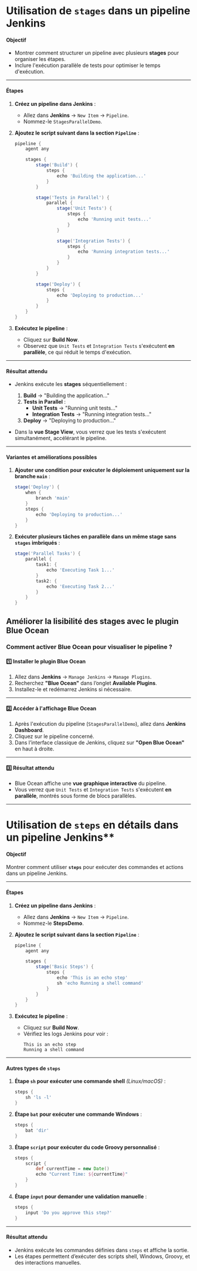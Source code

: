 # **Utilisation de `stages` dans un pipeline Jenkins**

#### **Objectif**
- Montrer comment structurer un pipeline avec plusieurs **stages** pour organiser les étapes.
- Inclure l'exécution parallèle de tests pour optimiser le temps d'exécution.

---

#### **Étapes**

1. **Créez un pipeline dans Jenkins** :
   - Allez dans **Jenkins** → `New Item` → `Pipeline`.
   - Nommez-le `StagesParallelDemo`.

2. **Ajoutez le script suivant dans la section `Pipeline`** :

   ```groovy
   pipeline {
       agent any

       stages {
           stage('Build') {
               steps {
                   echo 'Building the application...'
               }
           }

           stage('Tests in Parallel') {
               parallel {
                   stage('Unit Tests') {
                       steps {
                           echo 'Running unit tests...'
                       }
                   }

                   stage('Integration Tests') {
                       steps {
                           echo 'Running integration tests...'
                       }
                   }
               }
           }

           stage('Deploy') {
               steps {
                   echo 'Deploying to production...'
               }
           }
       }
   }
   ```

3. **Exécutez le pipeline** :
   - Cliquez sur **Build Now**.
   - Observez que `Unit Tests` et `Integration Tests` s'exécutent **en parallèle**, ce qui réduit le temps d'exécution.

---

#### **Résultat attendu**
- Jenkins exécute les **stages** séquentiellement :
  1. **Build** → "Building the application..."
  2. **Tests in Parallel** :
     - **Unit Tests** → "Running unit tests..."
     - **Integration Tests** → "Running integration tests..."
  3. **Deploy** → "Deploying to production..."

- Dans la **vue Stage View**, vous verrez que les tests s'exécutent simultanément, accélérant le pipeline.

---

#### **Variantes et améliorations possibles**
1. **Ajouter une condition pour exécuter le déploiement uniquement sur la branche `main`** :
   ```groovy
   stage('Deploy') {
       when {
           branch 'main'
       }
       steps {
           echo 'Deploying to production...'
       }
   }
   ```

2. **Exécuter plusieurs tâches en parallèle dans un même stage sans `stages` imbriqués** :
   ```groovy
   stage('Parallel Tasks') {
       parallel {
           task1: {
               echo 'Executing Task 1...'
           }
           task2: {
               echo 'Executing Task 2...'
           }
       }
   }
   ```

## Améliorer la lisibilité des stages  avec le plugin **Blue Ocean** 

### **Comment activer Blue Ocean pour visualiser le pipeline ?**  

#### **1️⃣ Installer le plugin Blue Ocean**  
1. Allez dans **Jenkins** → `Manage Jenkins` → `Manage Plugins`.  
2. Recherchez **"Blue Ocean"** dans l’onglet **Available Plugins**.  
3. Installez-le et redémarrez Jenkins si nécessaire.

---

#### **2️⃣ Accéder à l'affichage Blue Ocean**  
1. Après l'exécution du pipeline (`StagesParallelDemo`), allez dans **Jenkins Dashboard**.  
2. Cliquez sur le pipeline concerné.  
3. Dans l’interface classique de Jenkins, cliquez sur **"Open Blue Ocean"** en haut à droite.  

---

#### **3️⃣ Résultat attendu**  
- Blue Ocean affiche une **vue graphique interactive** du pipeline.  
- Vous verrez que `Unit Tests` et `Integration Tests` s'exécutent **en parallèle**, montrés sous forme de blocs parallèles.  

---

# Utilisation de `steps` en détails dans un pipeline Jenkins**  

#### **Objectif**  
Montrer comment utiliser **`steps`** pour exécuter des commandes et actions dans un pipeline Jenkins.

---

#### **Étapes**  

1. **Créez un pipeline dans Jenkins** :  
   - Allez dans **Jenkins** → `New Item` → `Pipeline`.  
   - Nommez-le **StepsDemo**.  

2. **Ajoutez le script suivant dans la section `Pipeline`** :  

   ```groovy
   pipeline {
       agent any

       stages {
           stage('Basic Steps') {
               steps {
                   echo 'This is an echo step'
                   sh 'echo Running a shell command'
               }
           }
       }
   }
   ```

3. **Exécutez le pipeline** :
   - Cliquez sur **Build Now**.
   - Vérifiez les logs Jenkins pour voir :
     ```
     This is an echo step
     Running a shell command
     ```

---

#### **Autres types de `steps`**  

1. **Étape `sh` pour exécuter une commande shell** *(Linux/macOS)* :
   ```groovy
   steps {
       sh 'ls -l'
   }
   ```

2. **Étape `bat` pour exécuter une commande Windows** :
   ```groovy
   steps {
       bat 'dir'
   }
   ```

3. **Étape `script` pour exécuter du code Groovy personnalisé** :
   ```groovy
   steps {
       script {
           def currentTime = new Date()
           echo "Current Time: ${currentTime}"
       }
   }
   ```

4. **Étape `input` pour demander une validation manuelle** :
   ```groovy
   steps {
       input 'Do you approve this step?'
   }
   ```

---

#### **Résultat attendu**  
- Jenkins exécute les commandes définies dans `steps` et affiche la sortie.  
- Les étapes permettent d’exécuter des scripts shell, Windows, Groovy, et des interactions manuelles.



